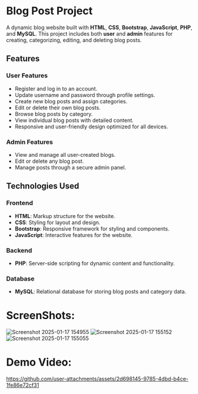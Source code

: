 # Blog Post Project

A dynamic blog website built with **HTML**, **CSS**, **Bootstrap**, **JavaScript**, **PHP**, and **MySQL**. This project includes both **user** and **admin** features for creating, categorizing, editing, and deleting blog posts.

## Features

### User Features
- Register and log in to an account.
- Update username and password through profile settings.
- Create new blog posts and assign categories.
- Edit or delete their own blog posts.
- Browse blog posts by category.
- View individual blog posts with detailed content.
- Responsive and user-friendly design optimized for all devices.

### Admin Features
- View and manage all user-created blogs.
- Edit or delete any blog post.
- Manage posts through a secure admin panel.

## Technologies Used

### Frontend
- **HTML**: Markup structure for the website.
- **CSS**: Styling for layout and design.
- **Bootstrap**: Responsive framework for styling and components.
- **JavaScript**: Interactive features for the website.

### Backend
- **PHP**: Server-side scripting for dynamic content and functionality.

### Database
- **MySQL**: Relational database for storing blog posts and category data.

# ScreenShots:
![Screenshot 2025-01-17 154955](https://github.com/user-attachments/assets/9eaec4c6-e350-4cb1-a151-fdfaca3bc6e5)
![Screenshot 2025-01-17 155152](https://github.com/user-attachments/assets/53aa4a2b-853c-464a-87fc-be3f47f6fd00)
![Screenshot 2025-01-17 155055](https://github.com/user-attachments/assets/f5dec763-bea8-4440-b158-90df3b03d2d1)

# Demo Video:

https://github.com/user-attachments/assets/2d698145-9785-4dbd-b4ce-1fe86e72cf31


